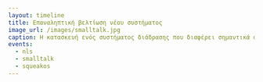 ```yaml
---
layout: timeline 
title: Επαναληπτική βελτίωση νέου συστήματος 
image_url: /images/smalltalk.jpg
caption: Η κατασκευή ενός συστήματος διάδρασης που διαφέρει σημαντικά από τα προηγούμενα αντιμετωπίζεται με την αρχική δημιουργία ενός πολύ μικρού συνόλου από νέα εργαλεία, όπως είναι η γλώσσα προγραμματισμού, ο επεξεργαστής κειμένου, και το κέλυφος διάδρασης, και την επαναληπτική βελτίωση τους. 
events:
  - nls 
  - smalltalk
  - squeakos
---
```

